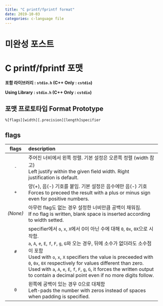 ```yaml
---
title: "C printf/fprintf format"
date: 2019-10-03
categories: c-language file
---
```


# 미완성 포스트 


# C printf/fprintf 포맷

**포함 라이브러리 : ``stdio.h`` (C++ Only : ``cstdio``)**

**Using Library : ``stdio.h`` (C++ Only : ``cstdio``)**

## 포맷 프로토타입 Format Prototype

``
%[flags][width][.precision][length]specifier
``

## flags

| flags | description |
|:---:|:---|
|``-``|주어진 너비에서 왼쪽 정렬. 기본 설정은 오른쪽 정렬 (width 참고)<br>Left justify within the given field width. Right justification is default. |
|``+``|양(+), 음(-) 기호를 붙임. 기본 설정은 음수에만 음(-) 기호<br>Forces to preceed the result with a plus or minus sign even for positive numbers. |
|_(None)_|아무런 flag도 없는 경우 설정한 너비만큼 공백이 채워짐.<br>If no flag is written, blank space is inserted according to width setted.|
|``#``|specifier에서 ``o``, ``x``, ``X``에서 0이 아닌 수에 대해 ``0``, ``0x``, ``0X``으로 시작함.<br>``a``, ``A``, ``e``, ``E``, ``f``, ``F``, ``g``, ``G``와 오는 경우, 뒤에 소수가 없더라도 소수점이 포함<br>Used with ``o``, ``x``, ``X`` specifiers the value is preceeded with ``0``, ``0x``, ``0X`` respectively for values different than zero.<br>Used with ``a``, ``A``, ``e``, ``E``, ``f``, ``F``, ``g``, ``G``, it forces the written output to contain a decimal point even if no more digits follow.|
|``0``|왼쪽에 공백이 있는 경우 0으로 대체함<br>Left-pads the number with zeros instead of spaces when padding is specified.|


